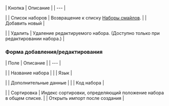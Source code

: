 | Кнопка | Описание |
| --- |

|
| Список наборов | Возвращение к списку [Наборы смайлов](/user_help/service/smile/smile_set.php). |
| Добавить новый |

|
| Удалить | Удаление редактируемого набора. (Доступно только при редактировании набора.) |

### Форма добавления/редактирования

| Поле | Описание |
| --- |

|
| Название набора | |
| Язык |

|
| Дополнительные данные | |
| Код набора |

|
| Сортировка | Индекс сортировки, определяющий положение набора в общем списке. |
| Открыть импорт после создания |